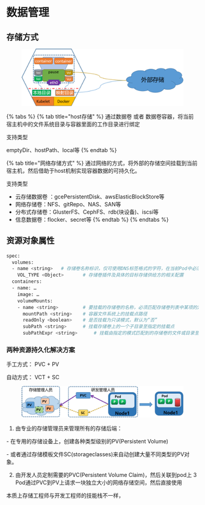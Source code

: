 # 数据管理



## 存储方式

<figure><img src="../.gitbook/assets/image.png" alt=""><figcaption></figcaption></figure>

{% tabs %}
{% tab title="host存储" %}
通过数据卷 或者 数据卷容器，将当前宿主机中的文件系统目录与容器里面的工作目录进行绑定

支持类型

emptyDir、hostPath、local等
{% endtab %}

{% tab title="网络存储方式" %}
通过网络的方式，将外部的存储空间挂载到当前宿主机，然后借助于host机制实现容器数据的可持久化。

支持类型

* 云存储数据卷 ：gcePersistentDisk、awsElasticBlockStore等
* 网络存储卷：NFS、gitRepo、NAS、SAN等
* 分布式存储卷：GlusterFS、CephFS、rdb(块设备)、iscsi等
* 信息数据卷：flocker、secret等
{% endtab %}
{% endtabs %}

## 资源对象属性

```bash
spec:
  volumes:
  - name <string>  	# 存储卷名称标识，仅可使用DNS标签格式的字符，在当前Pod中必须唯一
    VOL_TYPE <Object>  		# 存储卷插件及具体的目标存储供给方的相关配置
  containers:
  - name: …
    image: …
    volumeMounts:
    - name <string>  		# 要挂载的存储卷的名称，必须匹配存储卷列表中某项的定义
      mountPath <string> 	# 容器文件系统上的挂载点路径
      readOnly <boolean>  	# 是否挂载为只读模式，默认为“否”
      subPath <string>     	# 挂载存储卷上的一个子目录至指定的挂载点
      subPathExpr <string>  	# 挂载由指定的模式匹配到的存储卷的文件或目录至挂载点
```

### 两种资源持久化解决方案

手工方式： PVC + PV&#x20;

自动方式： VCT + SC

<figure><img src="../.gitbook/assets/image (1).png" alt=""><figcaption></figcaption></figure>

1. 由专业的存储管理员来管理所有的存储后端：&#x20;

\- 在专用的存储设备上，创建各种类型级别的PV(Persistent Volume)&#x20;

\- 或者通过存储模板文件SC(storageclasses)来自动创建大量不同类型的PV对象。&#x20;

2. 由开发人员定制需要的PVC(Persistent Volume Claim)，然后关联到pod上 3 Pod通过PVC到PV上请求一块独立大小的网络存储空间，然后直接使用

本质上存储工程师与开发工程师的技能栈不一样，
